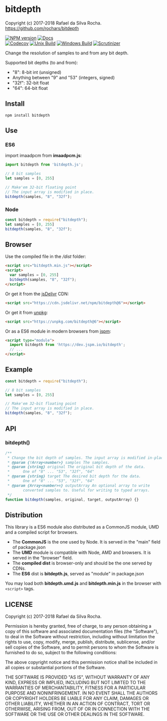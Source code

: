 # bitdepth
Copyright (c) 2017-2018 Rafael da Silva Rocha.  
https://github.com/rochars/bitdepth

[![NPM version](https://img.shields.io/npm/v/bitdepth.svg?style=for-the-badge)](https://www.npmjs.com/package/bitdepth) [![Docs](https://img.shields.io/badge/docs-online-blue.svg?style=for-the-badge)](https://rochars.github.io/bitdepth/index.html)  
[![Codecov](https://img.shields.io/codecov/c/github/rochars/bitdepth.svg?style=flat-square)](https://codecov.io/gh/rochars/bitdepth) [![Unix Build](https://img.shields.io/travis/rochars/bitdepth.svg?style=flat-square)](https://travis-ci.org/rochars/bitdepth) [![Windows Build](https://img.shields.io/appveyor/ci/rochars/bitdepth.svg?style=flat-square&logo=appveyor)](https://ci.appveyor.com/project/rochars/bitdepth) [![Scrutinizer](https://img.shields.io/scrutinizer/g/rochars/bitdepth.svg?style=flat-square&logo=scrutinizer)](https://scrutinizer-ci.com/g/rochars/bitdepth/)

Change the resolution of samples to and from any bit depth.

Supported bit depths (to and from):
 - "8": 8-bit int (unsigned)
 - Anything between "9" and "53" (integers, signed)
 - "32f": 32-bit float
 - "64": 64-bit float

## Install
```
npm install bitdepth
```

## Use

### ES6
import imaadpcm from **imaadpcm.js**:
```javascript
import bitdepth from 'bitdepth.js';

// 8 bit samples
let samples = [0, 255]

// Make'em 32-bit floating point
// The input array is modified in place.
bitdepth(samples, "8", "32f");
```

### Node
```javascript
const bitdepth = require("bitdepth");
let samples = [0, 255]
bitdepth(samples, "8", "32f");
```

## Browser
Use the compiled file in the */dist* folder:
```html
<script src="bitdepth.min.js"></script>
<script>
  var samples = [0, 255]
  bitdepth(samples, "8", "32f");
</script>
```

Or get it from the [jsDelivr](https://www.jsdelivr.com) CDN:
```html
<script src="https://cdn.jsdelivr.net/npm/bitdepth@6"></script>
```

Or get it from [unpkg](https://www.unpkg.com):
```html
<script src="https://unpkg.com/bitdepth@6"></script>
```

Or as a ES6 module in modern browsers from [jspm](https://jspm.io):
```html
<script type="module">
  import bitdepth from 'https://dev.jspm.io/bitdepth';
  // ...
</script>
```

## Example
```javascript
const bitdepth = require("bitdepth");

// 8 bit samples
let samples = [0, 255]

// Make'em 32-bit floating point
// The input array is modified in place.
bitdepth(samples, "8", "32f");
```

## API

### bitdepth()
```javascript
/**
 * Change the bit depth of samples. The input array is modified in-place.
 * @param {!Array<number>} samples The samples.
 * @param {string} original The original bit depth of the data.
 *      One of "8" ... "53", "32f", "64"
 * @param {string} target The desired bit depth for the data.
 *      One of "8" ... "53", "32f", "64"
 * @param {Array<number>=} outputArray An optional array to write
        converted samples to. Useful for writing to typed arrays.
 */
function bitdepth(samples, original, target, outputArray) {}
```

## Distribution
This library is a ES6 module also distributed as a CommonJS module, UMD and a compiled script for browsers.

- The **CommonJS** is the one used by Node. It is served in the "main" field of package.json
- The **UMD** module is compatible with Node, AMD and browsers. It is served in the "browser" field.
- The **compiled dist** is browser-only and should be the one served by CDNs.
- The **ES6** dist is **bitdepth.js**, served as "module" in package.json

You may load both **bitdepth.umd.js** and **bitdepth.min.js** in the browser with ```<script>``` tags.

## LICENSE
Copyright (c) 2017-2018 Rafael da Silva Rocha.

Permission is hereby granted, free of charge, to any person obtaining
a copy of this software and associated documentation files (the
"Software"), to deal in the Software without restriction, including
without limitation the rights to use, copy, modify, merge, publish,
distribute, sublicense, and/or sell copies of the Software, and to
permit persons to whom the Software is furnished to do so, subject to
the following conditions:

The above copyright notice and this permission notice shall be
included in all copies or substantial portions of the Software.

THE SOFTWARE IS PROVIDED "AS IS", WITHOUT WARRANTY OF ANY KIND,
EXPRESS OR IMPLIED, INCLUDING BUT NOT LIMITED TO THE WARRANTIES OF
MERCHANTABILITY, FITNESS FOR A PARTICULAR PURPOSE AND
NONINFRINGEMENT. IN NO EVENT SHALL THE AUTHORS OR COPYRIGHT HOLDERS BE
LIABLE FOR ANY CLAIM, DAMAGES OR OTHER LIABILITY, WHETHER IN AN ACTION
OF CONTRACT, TORT OR OTHERWISE, ARISING FROM, OUT OF OR IN CONNECTION
WITH THE SOFTWARE OR THE USE OR OTHER DEALINGS IN THE SOFTWARE.
